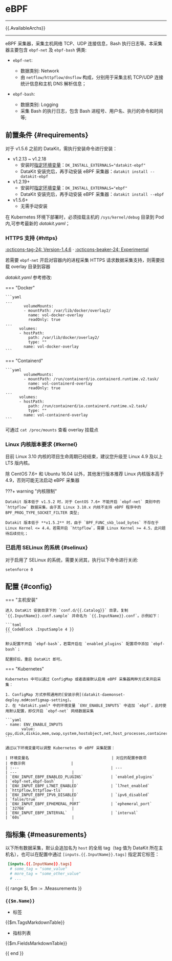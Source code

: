
# eBPF
---

{{.AvailableArchs}}

---

eBPF 采集器，采集主机网络 TCP、UDP 连接信息，Bash 执行日志等。本采集器主要包含 `ebpf-net` 及 `ebpf-bash` 俩类:

- `ebpf-net`:
    - 数据类别: Network
    - 由 `netflow/httpflow/dnsflow` 构成，分别用于采集主机 TCP/UDP 连接统计信息和主机 DNS 解析信息；

- `ebpf-bash`:

    - 数据类别: Logging
    - 采集 Bash 的执行日志，包含 Bash 进程号、用户名、执行的命令和时间等;

## 前置条件 {#requirements}

对于 v1.5.6 之前的 DataKit，需执行安装命令进行安装：

- v1.2.13 ~ v1.2.18
    - 安装时[指定环境变量](datakit-install.md#extra-envs)：`DK_INSTALL_EXTERNALS="datakit-ebpf"`
    - DataKit 安装完后，再手动安装 eBPF 采集器：`datakit install --datakit-ebpf`
- v1.2.19+
    - 安装时[指定环境变量](datakit-install.md#extra-envs)：`DK_INSTALL_EXTERNALS="ebpf"`
    - DataKit 安装完后，再手动安装 eBPF 采集器：`datakit install --ebpf`
- v1.5.6+
    - 无需手动安装

在 Kubernetes 环境下部署时，必须挂载主机的 `/sys/kernel/debug` 目录到 Pod 内,可参考最新的 *datakit.yaml*；

### HTTPS 支持 {#https}

[:octicons-tag-24: Version-1.4.6](changelog.md#cl-1.4.6) ·
[:octicons-beaker-24: Experimental](index.md#experimental)

若需要 `ebpf-net` 开启对容器内的进程采集 HTTPS 请求数据采集支持，则需要挂载 overlay 目录到容器

*datakit.yaml* 参考修改:

<!-- markdownlint-disable MD046 -->
=== "Docker"

    ```yaml
    ...
            volumeMounts:
            - mountPath: /var/lib/docker/overlay2/
              name: vol-docker-overlay
              readOnly: true
    ...
          volumes:
          - hostPath:
              path: /var/lib/docker/overlay2/
              type: ""
            name: vol-docker-overlay
    ```

=== "Containerd"

    ```yaml
            volumeMounts:
            - mountPath: /run/containerd/io.containerd.runtime.v2.task/
              name: vol-containerd-overlay
              readOnly: true
    ...
          volumes:
          - hostPath:
              path: /run/containerd/io.containerd.runtime.v2.task/
              type: ""
            name: vol-containerd-overlay
    ```
<!-- markdownlint-enable -->

可通过 `cat /proc/mounts` 查看 overlay 挂载点

### Linux 内核版本要求 {#kernel}

目前 Linux 3.10 内核的项目生命周期已经结束，建议您升级至 Linux 4.9 及以上 LTS 版内核。

除 CentOS 7.6+ 和 Ubuntu 16.04 以外，其他发行版本推荐 Linux 内核版本高于 4.9，否则可能无法启动 eBPF 采集器

<!-- markdownlint-disable MD046 -->
???+ warning "内核限制"

    Datakit 版本低于 v1.5.2 时，对于 CentOS 7.6+ 不能开启 `ebpf-net` 类别中的 `httpflow` 数据采集，由于其 Linux 3.10.x 内核不支持 eBPF 程序中的 BPF_PROG_TYPE_SOCKET_FILTER 类型;

    Datakit 版本低于 **v1.5.2** 时，由于 `BPF_FUNC_skb_load_bytes` 不存在于 Linux Kernel <= 4.4，若需开启 `httpflow`，需要 Linux Kernel >= 4.5，此问题待后续优化；
<!-- markdownlint-enable -->

### 已启用 SELinux 的系统 {#selinux}

对于启用了 SELinux 的系统，需要关闭其，执行以下命令进行关闭:

```shell
setenforce 0
```

## 配置 {#config}

<!-- markdownlint-disable MD046 -->
=== "主机安装"

    进入 DataKit 安装目录下的 `conf.d/{{.Catalog}}` 目录，复制 `{{.InputName}}.conf.sample` 并命名为 `{{.InputName}}.conf`。示例如下：
    
    ```toml
    {{ CodeBlock .InputSample 4 }}
    ```
    
    默认配置不开启 `ebpf-bash`，若需开启在 `enabled_plugins` 配置项中添加 `ebpf-bash`；
    
    配置好后，重启 DataKit 即可。

=== "Kubernetes"

    Kubernetes 中可以通过 ConfigMap 或者直接默认启用 eBPF 采集器两种方式来开启采集：

    1. ConfigMap 方式参照通用的[安装示例](datakit-daemonset-deploy.md#configmap-setting)。
    2. 在 *datakit.yaml* 中的环境变量 `ENV_ENABLE_INPUTS` 中追加 `ebpf`，此时使用默认配置，即仅开启 `ebpf-net` 网络数据采集
    
    ```yaml
    - name: ENV_ENABLE_INPUTS
           value: cpu,disk,diskio,mem,swap,system,hostobject,net,host_processes,container,ebpf
    ```

    通过以下环境变量可以调整 Kubernetes 中 eBPF 采集配置：
    
    | 环境变量名                                    | 对应的配置参数项                 | 参数示例                    |
    | :---                                        | ---                           | ---                        |
    | `ENV_INPUT_EBPF_ENABLED_PLUGINS`            | `enabled_plugins`             | `ebpf-net,ebpf-bash`       |
    | `ENV_INPUT_EBPF_L7NET_ENABLED`              | `l7net_enabled`               | `httpflow,httpflow-tls`    |
    | `ENV_INPUT_EBPF_IPV6_DISABLED`              | `ipv6_disabled`               | `false/true`               |
    | `ENV_INPUT_EBPF_EPHEMERAL_PORT`             | `ephemeral_port`              | `32768`                    |
    | `ENV_INPUT_EBPF_INTERVAL`                   | `interval`                    | `60s`                      |
<!-- markdownlint-enable -->

## 指标集 {#measurements}

以下所有数据采集，默认会追加名为 `host` 的全局 tag（tag 值为 DataKit 所在主机名），也可以在配置中通过 `[inputs.{{.InputName}}.tags]` 指定其它标签：

``` toml
 [inputs.{{.InputName}}.tags]
  # some_tag = "some_value"
  # more_tag = "some_other_value"
  # ...
```

{{ range $i, $m := .Measurements }}

### `{{$m.Name}}`

- 标签

{{$m.TagsMarkdownTable}}

- 指标列表

{{$m.FieldsMarkdownTable}}

{{ end }}
